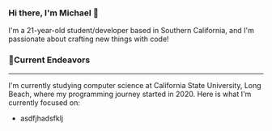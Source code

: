 ### Hi there, I'm Michael 👋

I'm a 21-year-old student/developer based in Southern California, and I'm passionate about crafting new things with code!

### 🔭Current Endeavors
***
I'm currently studying computer science at California State University, Long Beach, where my programming journey started in 2020. Here is what I'm currently focused on:
- asdfjhadsfklj

<!--
**michaelglider/michaelglider** is a ✨ _special_ ✨ repository because its `README.md` (this file) appears on your GitHub profile.

Here are some ideas to get you started:

- 🔭 I’m currently working on ...
- 🌱 I’m currently learning ...
- 👯 I’m looking to collaborate on ...
- 🤔 I’m looking for help with ...
- 💬 Ask me about ...
- 📫 How to reach me: ...
- 😄 Pronouns: ...
- ⚡ Fun fact: ...
-->
